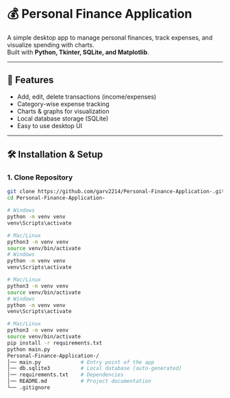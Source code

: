 # 💰 Personal Finance Application

A simple desktop app to manage personal finances, track expenses, and visualize spending with charts.  
Built with **Python, Tkinter, SQLite, and Matplotlib**.

---

## 🚀 Features
- Add, edit, delete transactions (income/expenses)
- Category-wise expense tracking
- Charts & graphs for visualization
- Local database storage (SQLite)
- Easy to use desktop UI

---

## 🛠️ Installation & Setup

### 1. Clone Repository
```bash
git clone https://github.com/garv2214/Personal-Finance-Application-.git
cd Personal-Finance-Application-

# Windows
python -m venv venv
venv\Scripts\activate

# Mac/Linux
python3 -m venv venv
source venv/bin/activate
# Windows
python -m venv venv
venv\Scripts\activate

# Mac/Linux
python3 -m venv venv
source venv/bin/activate
# Windows
python -m venv venv
venv\Scripts\activate

# Mac/Linux
python3 -m venv venv
source venv/bin/activate
pip install -r requirements.txt
python main.py
Personal-Finance-Application-/
│── main.py             # Entry point of the app
│── db.sqlite3          # Local database (auto-generated)
│── requirements.txt    # Dependencies
│── README.md           # Project documentation
└── .gitignore
